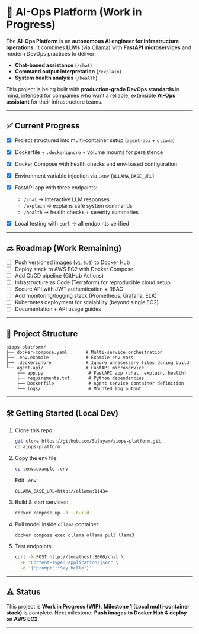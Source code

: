 # 🚀 AI-Ops Platform (Work in Progress)

The **AI-Ops Platform** is an **autonomous AI engineer for infrastructure operations**.
It combines **LLMs** (via [Ollama](https://ollama.com)) with **FastAPI microservices** and modern DevOps practices to deliver:

* **Chat-based assistance** (`/chat`)
* **Command output interpretation** (`/explain`)
* **System health analysis** (`/health`)

This project is being built with **production-grade DevOps standards** in mind, intended for companies who want a reliable, extensible **AI-Ops assistant** for their infrastructure teams.

---

## ✅ Current Progress

* [x] Project structured into multi-container setup (`agent-api` + `ollama`)
* [x] Dockerfile + `.dockerignore` + volume mounts for persistence
* [x] Docker Compose with health checks and env-based configuration
* [x] Environment variable injection via `.env` (`OLLAMA_BASE_URL`)
* [x] FastAPI app with three endpoints:

  * `/chat` → interactive LLM responses
  * `/explain` → explains safe system commands
  * `/health` → health checks + severity summaries
* [x] Local testing with `curl` → all endpoints verified

---

## 🔜 Roadmap (Work Remaining)

* [ ] Push versioned images (`v1.0.0`) to Docker Hub
* [ ] Deploy stack to AWS EC2 with Docker Compose
* [ ] Add CI/CD pipeline (GitHub Actions)
* [ ] Infrastructure as Code (Terraform) for reproducible cloud setup
* [ ] Secure API with JWT authentication + RBAC
* [ ] Add monitoring/logging stack (Prometheus, Grafana, ELK)
* [ ] Kubernetes deployment for scalability (beyond single EC2)
* [ ] Documentation + API usage guides

---

## 📂 Project Structure

```
aiops-platform/
├── docker-compose.yaml       # Multi-service orchestration
├── .env.example              # Example env vars
├── .dockerignore             # Ignore unnecessary files during build
└── agent-api/                # FastAPI microservice
    ├── app.py                 # FastAPI app (chat, explain, health)
    ├── requirements.txt       # Python dependencies
    ├── Dockerfile             # Agent service container definition
    └── logs/                  # Mounted log output
```

---

## 🛠️ Getting Started (Local Dev)

1. Clone this repo:

   ```bash
   git clone https://github.com/Sulayam/aiops-platform.git
   cd aiops-platform
   ```

2. Copy the env file:

   ```bash
   cp .env.example .env
   ```

   Edit `.env`:

   ```
   OLLAMA_BASE_URL=http://ollama:11434
   ```

3. Build & start services:

   ```bash
   docker compose up -d --build
   ```

4. Pull model inside `ollama` container:

   ```bash
   docker compose exec ollama ollama pull llama3
   ```

5. Test endpoints:

   ```bash
   curl -X POST http://localhost:8000/chat \
     -H "Content-Type: application/json" \
     -d '{"prompt":"Say hello"}'
   ```

---

## ⚠️ Status

This project is **Work in Progress (WIP)**.
**Milestone 1 (Local multi-container stack)** is complete.
Next milestone: **Push images to Docker Hub & deploy on AWS EC2**.

---
